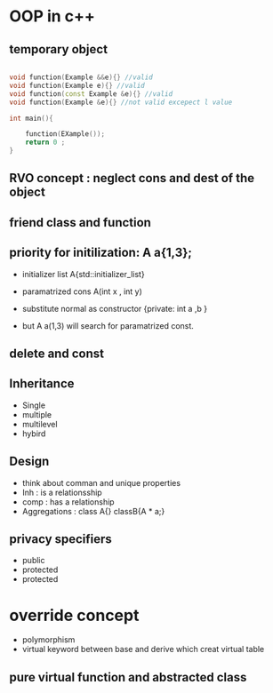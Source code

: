 # OOP in c++

## temporary object
```cpp

void function(Example &&e){} //valid
void function(Example e){} //valid
void function(const Example &e){} //valid
void function(Example &e){} //not valid excepect l value

int main(){

    function(EXample());
    return 0 ;
}
```

## RVO concept : neglect cons and dest of the object

## friend class and function

## priority for initilization: A a{1,3};

- initializer list A{std::initializer_list}
- paramatrized cons A(int x , int y)
- substitute normal as constructor {private: int a ,b } 
 
- but A a(1,3) will search for paramatrized const.

## delete and const 

## Inheritance
- Single
- multiple
- multilevel
- hybird

## Design
- think about comman and unique properties
- Inh  : is a relationsship
- comp : has a relationship 
- Aggregations : class A{} classB{A * a;}

## privacy specifiers
- public
- protected
- protected

# override concept
- polymorphism
- virtual keyword between base and derive which creat virtual table 

## pure virtual function and abstracted class




